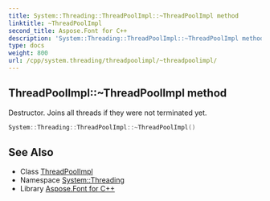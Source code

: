 ```yaml
---
title: System::Threading::ThreadPoolImpl::~ThreadPoolImpl method
linktitle: ~ThreadPoolImpl
second_title: Aspose.Font for C++
description: 'System::Threading::ThreadPoolImpl::~ThreadPoolImpl method. Destructor. Joins all threads if they were not terminated yet in C++.'
type: docs
weight: 800
url: /cpp/system.threading/threadpoolimpl/~threadpoolimpl/
---
```

## ThreadPoolImpl::~ThreadPoolImpl method


Destructor. Joins all threads if they were not terminated yet.

```cpp
System::Threading::ThreadPoolImpl::~ThreadPoolImpl()
```

## See Also

* Class [ThreadPoolImpl](../)
* Namespace [System::Threading](../../)
* Library [Aspose.Font for C++](../../../)

